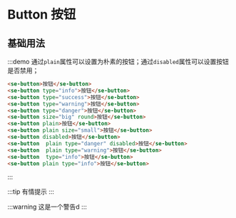# Button 按钮

## 基础用法

:::demo 通过`plain`属性可以设置为朴素的按钮；通过`disabled`属性可以设置按钮是否禁用；

```html
<se-button>按钮</se-button>
<se-button type="info">按钮</se-button>
<se-button type="success">按钮</se-button>
<se-button type="warning">按钮</se-button>
<se-button type="danger">按钮</se-button>
<se-button size="big" round>按钮</se-button>
<se-button plain>按钮</se-button>
<se-button plain size="small">按钮</se-button>
<se-button disabled>按钮</se-button>
<se-button  plain type="danger" disabled>按钮</se-button>
<se-button  plain type="warning">按钮</se-button>
<se-button  type="info">按钮</se-button>
<se-button plain type="info">按钮</se-button>
```

:::


:::tip 有情提示
:::

:::warning 这是一个警告d
:::